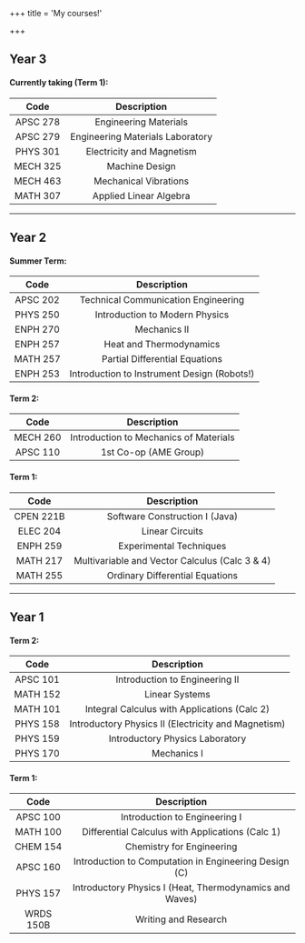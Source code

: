 +++
title = 'My courses!'

+++
## Year 3
#### Currently taking (Term 1):
| Code  | Description |
|:------:|:------:|
|APSC 278|Engineering Materials| 
|APSC 279|Engineering Materials Laboratory|
|PHYS 301|Electricity and Magnetism|
|MECH 325|Machine Design|
|MECH 463|Mechanical Vibrations|
|MATH 307|Applied Linear Algebra|

-----

## Year 2
#### Summer Term:
| Code  | Description |
|:------:|:------:|
|APSC 202|Technical Communication Engineering| 
|PHYS 250|Introduction to Modern Physics|
|ENPH 270|Mechanics II|
|ENPH 257|Heat and Thermodynamics|
|MATH 257|Partial Differential Equations|
|ENPH 253|Introduction to Instrument Design (Robots!)|
#### Term 2:
| Code  | Description |
|:------:|:------:|
|MECH 260|Introduction to Mechanics of Materials| 
|APSC 110|1st Co-op (AME Group)|
#### Term 1:
| Code  | Description |
|:------:|:------:|
|CPEN 221B|Software Construction I (Java)| 
|ELEC 204|Linear Circuits|
|ENPH 259|Experimental Techniques|
|MATH 217|Multivariable and Vector Calculus (Calc 3 & 4)|
|MATH 255|Ordinary Differential Equations|

-----

## Year 1
#### Term 2:
| Code  | Description |
|:------:|:------:|
|APSC 101|Introduction to Engineering II| 
|MATH 152|Linear Systems|
|MATH 101|Integral Calculus with Applications (Calc 2)|
|PHYS 158|Introductory Physics II (Electricity and Magnetism)|
|PHYS 159|Introductory Physics Laboratory|
|PHYS 170|Mechanics I|
#### Term 1:
| Code  | Description |
|:------:|:------:|
|APSC 100|Introduction to Engineering I| 
|MATH 100|Differential Calculus with Applications (Calc 1)|
|CHEM 154|Chemistry for Engineering|
|APSC 160|Introduction to Computation in Engineering Design (C)|
|PHYS 157|Introductory Physics I (Heat, Thermodynamics and Waves)|
|WRDS 150B|Writing and Research|


